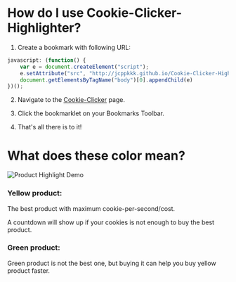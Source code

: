 # How do I use Cookie-Clicker-Highlighter?

1. Create a bookmark with following URL:
```js
javascript: (function() {
	var e = document.createElement("script");
	e.setAttribute("src", "http://jcppkkk.github.io/Cookie-Clicker-Highlighter/cookie-highlighter.js");
	document.getElementsByTagName("body")[0].appendChild(e)
})();
```

2. Navigate to the [Cookie-Clicker](http://orteil.dashnet.org/cookieclicker/) page.

3. Click the bookmarklet on your Bookmarks Toolbar.

4. That's all there is to it!

# What does these color mean?
![Product Highlight Demo](http://i.imgur.com/EsNPFZC.png)
### Yellow product:
The best product with maximum cookie-per-second/cost.

A countdown will show up if your cookies is not enough to buy the best product.

### Green product:
Green product is not the best one, but buying it can help you buy yellow product faster.


